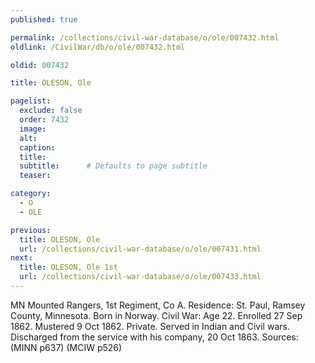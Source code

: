 ```yaml
---
published: true

permalink: /collections/civil-war-database/o/ole/007432.html
oldlink: /CivilWar/db/o/ole/007432.html

oldid: 007432

title: OLESON, Ole

pagelist:
  exclude: false
  order: 7432
  image: 
  alt:
  caption:
  title:
  subtitle:      # Defaults to page subtitle
  teaser:

category: 
  - O 
  - OLE

previous:
  title: OLESON, Ole
  url: /collections/civil-war-database/o/ole/007431.html  
next:
  title: OLESON, Ole 1st
  url: /collections/civil-war-database/o/ole/007433.html   
---
```

MN Mounted Rangers, 1st Regiment, Co A. Residence: St. Paul, Ramsey County, Minnesota. Born in Norway. Civil War: Age 22. Enrolled 27 Sep 1862. Mustered 9 Oct 1862. Private. Served in Indian and Civil wars. Discharged from the service with his company, 20 Oct 1863. Sources: (MINN p637) (MCIW p526)